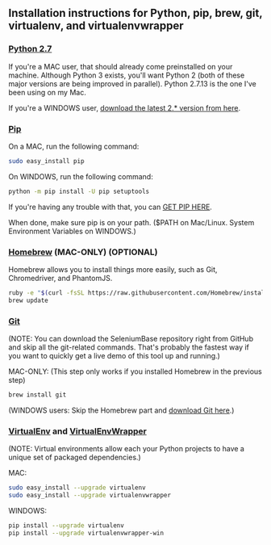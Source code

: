 ## Installation instructions for Python, pip, brew, git, virtualenv, and virtualenvwrapper


### [Python 2.7](https://www.python.org/downloads/)

If you're a MAC user, that should already come preinstalled on your machine. Although Python 3 exists, you'll want Python 2 (both of these major versions are being improved in parallel). Python 2.7.13 is the one I've been using on my Mac.

If you're a WINDOWS user, [download the latest 2.* version from here](https://www.python.org/downloads/release/python-2713/).


### [Pip](https://en.wikipedia.org/wiki/Pip_%28package_manager%29)

On a MAC, run the following command:
```bash
sudo easy_install pip
```

On WINDOWS, run the following command:
```bash
python -m pip install -U pip setuptools
```

If you're having any trouble with that, you can [GET PIP HERE](https://pip.pypa.io/en/latest/installing/).

When done, make sure pip is on your path. ($PATH on Mac/Linux. System Environment Variables on WINDOWS.)


### [Homebrew](http://brew.sh/) (MAC-ONLY) (OPTIONAL)

Homebrew allows you to install things more easily, such as Git, Chromedriver, and PhantomJS.

```bash
ruby -e "$(curl -fsSL https://raw.githubusercontent.com/Homebrew/install/master/install)"
brew update
```

### [Git](http://www.git-scm.com)

(NOTE: You can download the SeleniumBase repository right from GitHub and skip all the git-related commands. That's probably the fastest way if you want to quickly get a live demo of this tool up and running.)

MAC-ONLY: (This step only works if you installed Homebrew in the previous step)
```bash
brew install git
```

(WINDOWS users: Skip the Homebrew part and [download Git here](http://git-scm.com/downloads).)

### [VirtualEnv](http://virtualenv.readthedocs.org/en/latest/) and [VirtualEnvWrapper](http://virtualenvwrapper.readthedocs.org/en/latest/)

(NOTE: Virtual environments allow each your Python projects to have a unique set of packaged dependencies.)

MAC:
```bash
sudo easy_install --upgrade virtualenv
sudo easy_install --upgrade virtualenvwrapper
```

WINDOWS:
```bash
pip install --upgrade virtualenv
pip install --upgrade virtualenvwrapper-win
```

